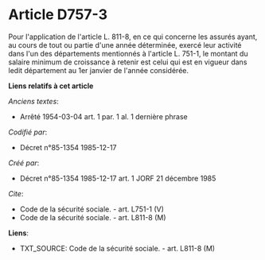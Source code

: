 # Article D757-3

Pour l'application de l'article L. 811-8, en ce qui concerne les assurés ayant, au cours de tout ou partie d'une année
déterminée, exercé leur activité dans l'un des départements mentionnés à l'article L. 751-1, le montant du salaire minimum de
croissance à retenir est celui qui est en vigueur dans ledit département au 1er janvier de l'année considérée.

**Liens relatifs à cet article**

_Anciens textes_:

  - Arrêté 1954-03-04 art. 1 par. 1 al. 1 dernière phrase

_Codifié par_:

  - Décret n°85-1354 1985-12-17

_Créé par_:

  - Décret n°85-1354 1985-12-17 art. 1 JORF 21 décembre 1985

_Cite_:

  - Code de la sécurité sociale. - art. L751-1 (V)
  - Code de la sécurité sociale. - art. L811-8 (M)

**Liens**:

  - TXT_SOURCE: Code de la sécurité sociale. - art. L811-8 (M)
